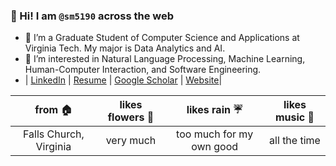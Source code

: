 



### 👋  Hi! I am `@sm5190` across the web 
- 👀 I’m a Graduate Student of Computer Science and Applications at Virginia Tech. My major is Data Analytics and AI.
- 👀 I’m interested in Natural Language Processing, Machine Learning, Human-Computer Interaction, and Software Engineering.
- | [LinkedIn](https://www.linkedin.com/in/shutonu-mitra/)  | [Resume](https://github.com/sm5190/Resume/blob/main/Resume_Spring_Updated.pdf) | [Google Scholar](https://scholar.google.com/citations?hl=en&user=zTwiYZoAAAAJ)  | [Website](https://sm5190.github.io/)|

|        from 🏠         |   likes flowers 💐 |       likes rain ☔      |    likes music 🎵      | 
|:----------------------:|:-------------------:|:------------------------:|:-----------------------:|
| Falls Church, Virginia |     very much       | too much for my own good |     all the time


